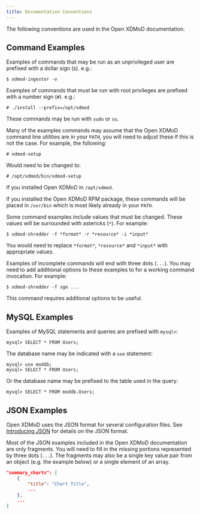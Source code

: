 ```yaml
---
title: Documentation Conventions
---
```


The following conventions are used in the Open XDMoD documentation.

Command Examples
----------------

Examples of commands that may be run as an unprivileged user are
prefixed with a dollar sign (`$`). e.g.:

    $ xdmod-ingestor -v

Examples of commands that must be run with root privileges are prefixed
with a number sign (`#`). e.g.:

    # ./install --prefix=/opt/xdmod

These commands may be run with `sudo` or `su`.

Many of the examples commands may assume that the Open XDMoD command
line utilities are in your `PATH`, you will need to adjust these if this
is not the case. For example, the following:

    # xdmod-setup

Would need to be changed to:

    # /opt/xdmod/bin/xdmod-setup

If you installed Open XDMoD in `/opt/xdmod`.

If you installed the Open XDMoD RPM package, these commands will be
placed in `/usr/bin` which is most likely already in your `PATH`.

Some command examples include values that must be changed.  These values
will be surrounded with astericks (`*`).  For example:

    $ xdmod-shredder -f *format* -r *resource* -i *input*

You would need to replace `*format*`, `*resource*` and `*input*` with
appropriate values.

Examples of incomplete commands will end with three dots (`...`).  You
may need to add additional options to these examples to for a working
command invocation.  For example:

    $ xdmod-shredder -f sge ...

This command requires additional options to be useful.

MySQL Examples
--------------

Examples of MySQL statements and queries are prefixed with `mysql>`:

    mysql> SELECT * FROM Users;

The database name may be indicated with a `use` statement:

    mysql> use moddb;
    mysql> SELECT * FROM Users;

Or the database name may be prefixed to the table used in the query:

    mysql> SELECT * FROM moddb.Users;

JSON Examples
-------------

Open XDMoD uses the JSON format for several configuration files. See
[Introducing JSON](http://json.org/) for details on the JSON format.

Most of the JSON examples included in the Open XDMoD documentation are
only fragments.  You will need to fill in the missing portions
represented by three dots (`...`).  The fragments may also be a single
key value pair from an object (e.g. the example below) or a single
element of an array.

```json
"summary_charts": [
    {
        "title": "Chart Title",
        ...
    },
    ...
]
```

